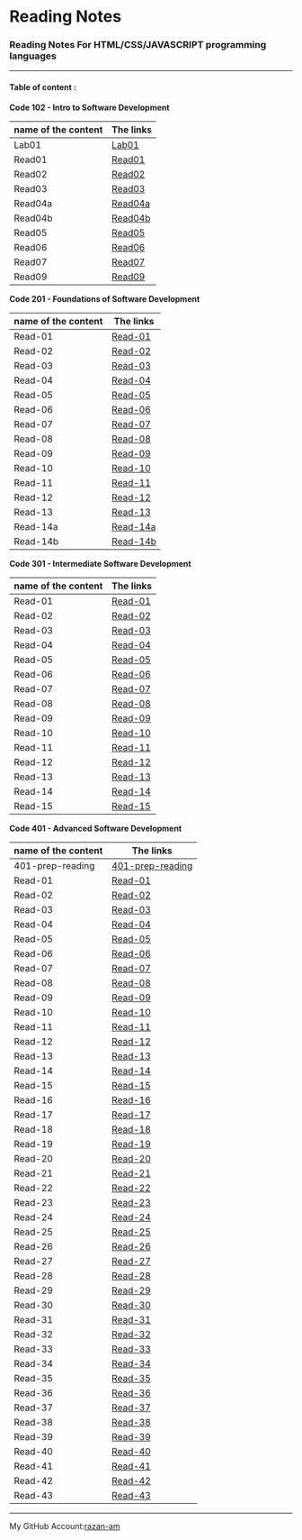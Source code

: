 # **Reading Notes**

### **Reading Notes For HTML/CSS/JAVASCRIPT programming languages**
----------------------------------------------------------

#### **Table of content :**


**Code 102 - Intro to Software Development**

| name of the content |                The links      |
| ------------------- |-------------------------------|
|Lab01        |[Lab01](https://razan-am.github.io/reading-notes/Code102/Lab01)|
|Read01       |[Read01](https://razan-am.github.io/reading-notes/Code102/Read:%2001%20-%20Learning%20Markdown)|
|Read02       |[Read02](https://razan-am.github.io/reading-notes/Code102/Read:%2002)|
|Read03       |[Read03](https://razan-am.github.io/reading-notes/Code102/Read:%2003)|
|Read04a      |[Read04a](https://razan-am.github.io/reading-notes/Code102/Read:%2004a)|
|Read04b      |[Read04b](https://razan-am.github.io/reading-notes/Code102/Read:%2004b)|
|Read05       |[Read05](https://razan-am.github.io/reading-notes/Code102/Read:%2005)|
|Read06       |[Read06](https://razan-am.github.io/reading-notes/Code102/Read:%2006)|
|Read07       |[Read07](https://razan-am.github.io/reading-notes/Code102/Read:%2007)|
|Read09       |[Read09](https://razan-am.github.io/reading-notes/Code102/Read:%2009)|


**Code 201 - Foundations of Software Development** 

| name of the content |                The links      |
| ------------------- |-------------------------------|     
|Read-01              |[Read-01](https://razan-am.github.io/reading-notes/Code201/class-01)|
|Read-02              |[Read-02](https://razan-am.github.io/reading-notes/Code201/class-02)|
|Read-03              |[Read-03](https://razan-am.github.io/reading-notes/Read-03)|
|Read-04              |[Read-04](https://razan-am.github.io/reading-notes/Read-04)                   |
|Read-05              |[Read-05](https://razan-am.github.io/reading-notes/Read-05)                   |
|Read-06              |[Read-06](https://razan-am.github.io/reading-notes/Read-06)                   |
|Read-07              |[Read-07](https://razan-am.github.io/reading-notes/Read07)                   |
|Read-08              |[Read-08](https://razan-am.github.io/reading-notes/Read08)                   |
|Read-09              |[Read-09](https://razan-am.github.io/reading-notes/Read09)                   |
|Read-10              |[Read-10](https://razan-am.github.io/reading-notes/Read10)                   |
|Read-11              |[Read-11](https://razan-am.github.io/reading-notes/Read11)                   |
|Read-12              |[Read-12](https://razan-am.github.io/reading-notes/Read12)                   |
|Read-13              |[Read-13](https://razan-am.github.io/reading-notes/Read13)                   |
|Read-14a             |[Read-14a](https://razan-am.github.io/reading-notes/Read14a)                  |
|Read-14b             |[Read-14b](https://razan-am.github.io/reading-notes/Read14b)                  |


**Code 301 - Intermediate Software Development** 

| name of the content |                The links      |
| ------------------- |-------------------------------|     
|Read-01              |[Read-01](https://razan-am.github.io/reading-notes/Code301/Read-01)|
|Read-02              |[Read-02](https://razan-am.github.io/reading-notes/Code301/Read-02)|
|Read-03              |[Read-03](https://razan-am.github.io/reading-notes/Code301/Read-03)|
|Read-04              |[Read-04](https://razan-am.github.io/reading-notes/Code301/Read-04)|
|Read-05              |[Read-05](https://razan-am.github.io/reading-notes/Code301/Read-05)|
|Read-06              |[Read-06](https://razan-am.github.io/reading-notes/Code301/Rread-06)|
|Read-07              |[Read-07](https://razan-am.github.io/reading-notes/Code301/Read-07)|
|Read-08              |[Read-08](https://razan-am.github.io/reading-notes/Code301/Read-08)|
|Read-09              |[Read-09](https://razan-am.github.io/reading-notes/Code301/Read-09)|
|Read-10              |[Read-10](https://razan-am.github.io/reading-notes/Code301/Read10)|
|Read-11              |[Read-11](https://razan-am.github.io/reading-notes/Code301/Read11)|
|Read-12              |[Read-12](https://razan-am.github.io/reading-notes/Code301/Read12)|
|Read-13              |[Read-13](https://razan-am.github.io/reading-notes/Code301/Read13)|
|Read-14              |[Read-14](https://razan-am.github.io/reading-notes/Code301/Read14)|
|Read-15              |[Read-15]()                    |

**Code 401 - Advanced Software Development** 

| name of the content |                The links      |
| ------------------- |-------------------------------|     
|401-prep-reading     |[401-prep-reading](https://razan-am.github.io/reading-notes/Code401/401-prep-reading)|
|Read-01              |[Read-01](https://razan-am.github.io/reading-notes/Code401/Read-01)|
|Read-02              |[Read-02](https://razan-am.github.io/reading-notes/Code401/Read-02)|
|Read-03              |[Read-03](https://razan-am.github.io/reading-notes/Code401/Read-03)|
|Read-04              |[Read-04](https://razan-am.github.io/reading-notes/Code401/Read-04)|
|Read-05              |[Read-05](https://razan-am.github.io/reading-notes/Code401/Read-05)|
|Read-06              |[Read-06](https://razan-am.github.io/reading-notes/Code401/Read-06)|
|Read-07              |[Read-07](https://razan-am.github.io/reading-notes/Code401/Read-07)|
|Read-08              |[Read-08](https://razan-am.github.io/reading-notes/Code401/Read-08)|
|Read-09              |[Read-09](https://razan-am.github.io/reading-notes/Code401/Read-09)|
|Read-10              |[Read-10](https://razan-am.github.io/reading-notes/Code401/Read-10)|
|Read-11              |[Read-11](https://razan-am.github.io/reading-notes/Code401/Read-11)|
|Read-12              |[Read-12](https://razan-am.github.io/reading-notes/Code401/Read-12)|
|Read-13              |[Read-13](https://razan-am.github.io/reading-notes/Code401/Read-13)|
|Read-14              |[Read-14](https://razan-am.github.io/reading-notes/Code401/Read-14)|
|Read-15              |[Read-15](https://razan-am.github.io/reading-notes/Code401/Read-15)|
|Read-16              |[Read-16](https://razan-am.github.io/reading-notes/Code401/Read-16)|
|Read-17              |[Read-17](https://razan-am.github.io/reading-notes/Code401/Read-17)|
|Read-18              |[Read-18](https://razan-am.github.io/reading-notes/Code401/Read-18)|
|Read-19              |[Read-19](https://razan-am.github.io/reading-notes/Code401/Read-19)|
|Read-20              |[Read-20](https://razan-am.github.io/reading-notes/Code401/Read-20)|
|Read-21              |[Read-21](https://razan-am.github.io/reading-notes/Code401/Read-21)|
|Read-22              |[Read-22](https://razan-am.github.io/reading-notes/Code401/Read-22)|
|Read-23              |[Read-23](https://razan-am.github.io/reading-notes/Code401/Read-23)|
|Read-24              |[Read-24](https://razan-am.github.io/reading-notes/Code401/Read-24)|
|Read-25              |[Read-25](https://razan-am.github.io/reading-notes/Code401/Read-25)|
|Read-26              |[Read-26](https://razan-am.github.io/reading-notes/Code401/Read-26)|
|Read-27              |[Read-27](https://razan-am.github.io/reading-notes/Code401/Read-27)|
|Read-28              |[Read-28](https://razan-am.github.io/reading-notes/Code401/Read-28)|
|Read-29              |[Read-29](https://razan-am.github.io/reading-notes/Code401/Read-29)|
|Read-30              |[Read-30](https://razan-am.github.io/reading-notes/Code401/Read-30)|
|Read-31              |[Read-31](https://razan-am.github.io/reading-notes/Code401/Read-31)|
|Read-32              |[Read-32](https://razan-am.github.io/reading-notes/Code401/Read-32)|
|Read-33              |[Read-33](https://razan-am.github.io/reading-notes/Code401/Read-33)|
|Read-34              |[Read-34](https://razan-am.github.io/reading-notes/Code401/Read-34)|
|Read-35              |[Read-35](https://razan-am.github.io/reading-notes/Code401/Read-35)|
|Read-36              |[Read-36](https://razan-am.github.io/reading-notes/Code401/Read-36)|
|Read-37              |[Read-37](https://razan-am.github.io/reading-notes/Code401/Read-37)|
|Read-38              |[Read-38](https://razan-am.github.io/reading-notes/Code401/Read-38)|
|Read-39              |[Read-39](https://razan-am.github.io/reading-notes/Code401/Read-39)|
|Read-40              |[Read-40](https://razan-am.github.io/reading-notes/Code401/Read-40)|
|Read-41              |[Read-41]()|
|Read-42              |[Read-42]()|
|Read-43              |[Read-43]()|




------------------------------------------------------------------------------------------------------------------------

My GitHub Account:[razan-am](https://github.com/Razan-am/reading-notes)